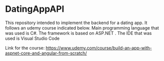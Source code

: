 # DatingAppAPI

This repository intended to implement the backend for a dating app. It follows an udemy course indicated below.
Main programming language that was used is C#. The framework is based on ASP.NET . The IDE that was used is Visual Studio Code


Link for the course: 
https://www.udemy.com/course/build-an-app-with-aspnet-core-and-angular-from-scratch/
